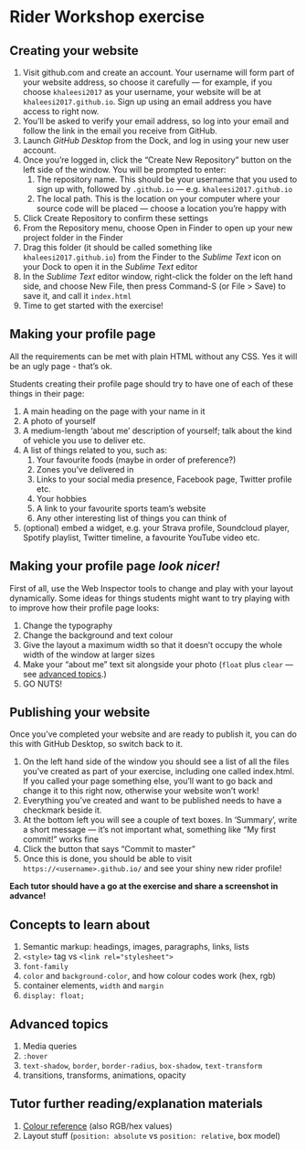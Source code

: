 # Rider Workshop exercise

## Creating your website

1. Visit github.com and create an account. Your username will form part of your website address, so choose it carefully — for example, if you choose `khaleesi2017` as your username, your website will be at `khaleesi2017.github.io`. Sign up using an email address you have access to right now.
2. You’ll be asked to verify your email address, so log into your email and follow the link in the email you receive from GitHub.
3. Launch _GitHub Desktop_ from the Dock, and log in using your new user account.
4. Once you’re logged in, click the “Create New Repository” button on the left side of the window. You will be prompted to enter:
    1. The repository name. This should be your username that you used to sign up with, followed by `.github.io` — e.g. `khaleesi2017.github.io`
    2. The local path. This is the location on your computer where your source code will be placed — choose a location you’re happy with
5. Click Create Repository to confirm these settings
6. From the Repository menu, choose Open in Finder to open up your new project folder in the Finder
7. Drag this folder (it should be called something like `khaleesi2017.github.io`) from the Finder to the _Sublime Text_ icon on your Dock to open it in the _Sublime Text_ editor
8. In the _Sublime Text_ editor window, right-click the folder on the left hand side, and choose New File, then press Command-S (or File > Save) to save it, and call it `index.html`
9. Time to get started with the exercise!

## Making your profile page

All the requirements can be met with plain HTML without any CSS. Yes it will be an ugly page - that’s ok.

Students creating their profile page should try to have one of each of these things in their page:

1. A main heading on the page with your name in it
2. A photo of yourself
3. A medium-length ‘about me’ description of yourself; talk about the kind of vehicle you use to deliver etc.
4. A list of things related to you, such as:
    1. Your favourite foods (maybe in order of preference?)
    2. Zones you’ve delivered in
    3. Links to your social media presence, Facebook page, Twitter profile etc.
    4. Your hobbies
    5. A link to your favourite sports team’s website
    6. Any other interesting list of things you can think of
5. (optional) embed a widget, e.g. your Strava profile, Soundcloud player, Spotify playlist, Twitter timeline, a favourite YouTube video etc.

## Making your profile page _look nicer!_

First of all, use the Web Inspector tools to change and play with your layout dynamically. Some ideas for things students might want to try playing with to improve how their profile page looks:

1. Change the typography
2. Change the background and text colour
3. Give the layout a maximum width so that it doesn’t occupy the whole width of the window at larger sizes
4. Make your “about me” text sit alongside your photo (`float` plus `clear` —  see [advanced topics](#advanced-topics).)
5. GO NUTS!

## Publishing your website

Once you’ve completed your website and are ready to publish it, you can do this with GitHub Desktop, so switch back to it.

1. On the left hand side of the window you should see a list of all the files you’ve created as part of your exercise, including one called index.html. If you called your page something else, you’ll want to go back and change it to this right now, otherwise your website won’t work!
2. Everything you’ve created and want to be published needs to have a checkmark beside it.
3. At the bottom left you will see a couple of text boxes. In ‘Summary’, write a short message — it’s not important what, something like “My first commit!” works fine
4. Click the button that says “Commit to master”
5. Once this is done, you should be able to visit `https://<username>.github.io/` and see your shiny new rider profile!

**Each tutor should have a go at the exercise and share a screenshot in advance!**

## Concepts to learn about

1. Semantic markup: headings, images, paragraphs, links, lists
2. `<style>` tag vs `<link rel="stylesheet">`
3. `font-family`
4. `color` and `background-color`, and how colour codes work (hex, rgb)
5. container elements, `width` and `margin`
6. `display: float;`

## Advanced topics

1. Media queries
2. `:hover`
3. `text-shadow`, `border`, `border-radius`, `box-shadow`, `text-transform`
4. transitions, transforms, animations, opacity

## Tutor further reading/explanation materials

1. [Colour reference][colors] (also RGB/hex values)
2. Layout stuff (`position: absolute` vs `position: relative`, box model)

[colors]: https://developer.mozilla.org/en/docs/Web/CSS/color_value
